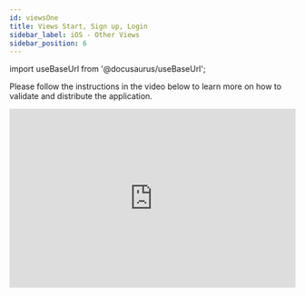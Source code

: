 ```yaml
---
id: viewsOne
title: Views Start, Sign up, Login
sidebar_label: iOS - Other Views
sidebar_position: 6
---
```


import useBaseUrl from '@docusaurus/useBaseUrl';

Please follow the instructions in the video below to learn more on how to validate and distribute the application.

<iframe width="100%" height="315" src="https://www.youtube.com/embed/YU82ofnXRh8" frameborder="0" allow="accelerometer; autoplay; clipboard-write; encrypted-media; gyroscope; picture-in-picture" allowFullScreen></iframe>